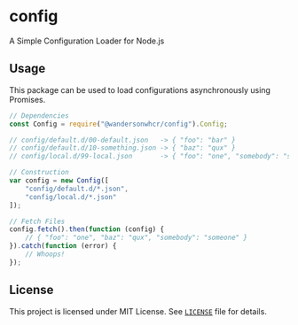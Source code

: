# config

A Simple Configuration Loader for Node.js

## Usage

This package can be used to load configurations asynchronously using Promises.

```js
// Dependencies
const Config = require("@wandersonwhcr/config").Config;

// config/default.d/00-default.json   -> { "foo": "bar" }
// config/default.d/10-something.json -> { "baz": "qux" }
// config/local.d/99-local.json       -> { "foo": "one", "somebody": "someone" }

// Construction
var config = new Config([
    "config/default.d/*.json",
    "config/local.d/*.json"
]);

// Fetch Files
config.fetch().then(function (config) {
    // { "foo": "one", "baz": "qux", "somebody": "someone" }
}).catch(function (error) {
    // Whoops!
});
```

## License

This project is licensed under MIT License. See
[`LICENSE`](//github.com/wandersonwhcr/node-config/blob/master/LICENSE)
file for details.

